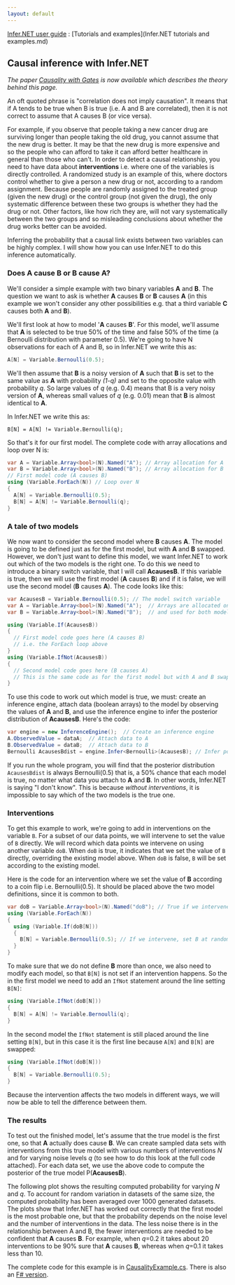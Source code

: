 ```yaml
---
layout: default
---
```


[Infer.NET user guide](index.md) : [Tutorials and examples](Infer.NET tutorials and examples.md)

## Causal inference with Infer.NET

_The paper [Causality with Gates](https://www.microsoft.com/en-us/research/publication/causality-with-gates/?from=http%3A%2F%2Fresearch.microsoft.com%2Fapps%2Fpubs%2Fdefault.aspx%3Fid%3D162692) is now available which describes the theory behind this page._

An oft quoted phrase is "correlation does not imply causation". It means that if A tends to be true when B is true (i.e. A and B are correlated), then it is not correct to assume that A causes B (or vice versa). 

For example, if you observe that people taking a new cancer drug are surviving longer than people taking the old drug, you cannot assume that the new drug is better. It may be that the new drug is more expensive and so the people who can afford to take it can afford better healthcare in general than those who can't. In order to detect a causal relationship, you need to have data about **interventions** i.e. where one of the variables is directly controlled. A randomized study is an example of this, where doctors control whether to give a person a new drug or not, according to a random assignment. Because people are randomly assigned to the treated group (given the new drug) or the control group (not given the drug), the only systematic difference between these two groups is whether they had the drug or not. Other factors, like how rich they are, will not vary systematically between the two groups and so misleading conclusions about whether the drug works better can be avoided. 

Inferring the probability that a causal link exists between two variables can be highly complex. I will show how you can use Infer.NET to do this inference automatically.

### Does A cause B or B cause A?

We'll consider a simple example with two binary variables **A** and **B**. The question we want to ask is whether **A** causes **B** or **B** causes **A** (in this example we won't consider any other possibilities e.g. that a third variable **C** causes both **A** and **B**).

We'll first look at how to model '**A** causes **B**'. For this model, we'll assume that **A** is selected to be true 50% of the time and false 50% of the time (a Bernoulli distribution with parameter 0.5). We're going to have N observations for each of A and B, so in Infer.NET we write this as:

```csharp
A[N] = Variable.Bernoulli(0.5);
```

We'll then assume that **B** is a noisy version of **A** such that **B** is set to the same value as **A** with probability _(1-q)_ and set to the opposite value with probability _q_. So large values of _q_ (e.g. 0.4) means that B is a very noisy version of **A**, whereas small values of _q_ (e.g. 0.01) mean that **B** is almost identical to **A**.

In Infer.NET we write this as:

```
B[N] = A[N] != Variable.Bernoulli(q);
```

So that's it for our first model. The complete code with array allocations and loop over N is:

```csharp
var A = Variable.Array<bool>(N).Named("A"); // Array allocation for A
var B = Variable.Array<bool>(N).Named("B"); // Array allocation for B
// First model code (A causes B)
using (Variable.ForEach(N)) // Loop over N
{
  A[N] = Variable.Bernoulli(0.5);
  B[N] = A[N] != Variable.Bernoulli(q);
}
```

### A tale of two models

We now want to consider the second model where **B** causes **A**. The model is going to be defined just as for the first model, but with **A** and **B** swapped. However, we don't just want to define this model, we want Infer.NET to work out which of the two models is the right one. To do this we need to introduce a binary switch variable, that I will call **AcausesB**. If this variable is true, then we will use the first model (**A** causes **B**) and if it is false, we will use the second model (**B** causes **A**).
The code looks like this:

```csharp
var AcausesB = Variable.Bernoulli(0.5); // The model switch variable
var A = Variable.Array<bool>(N).Named("A");  // Arrays are allocated once
var B = Variable.Array<bool>(N).Named("B");  // and used for both models

using (Variable.If(AcausesB))
{
  // First model code goes here (A causes B)
  // i.e. the ForEach loop above
}
using (Variable.IfNot(AcausesB))
{
  // Second model code goes here (B causes A) 
  // This is the same code as for the first model but with A and B swapped
}
```

To use this code to work out which model is true, we must: create an inference engine, attach data (boolean arrays) to the model by observing the values of **A** and **B**, and use the inference engine to infer the posterior distribution of **AcausesB**. Here's the code:

```csharp
var engine = new InferenceEngine();  // Create an inference engine 
A.ObservedValue = dataA;  // Attach data to A
B.ObservedValue = dataB;  // Attach data to B 
Bernoulli AcausesBdist = engine.Infer<Bernoulli>(AcausesB); // Infer posterior
```

If you run the whole program, you will find that the posterior distribution `AcausesBdist` is always Bernoulli(0.5) that is, a 50% chance that each model is true, no matter what data you attach to **A** and **B**. In other words, Infer.NET is saying "I don't know". This is because _without interventions_, it is impossible to say which of the two models is the true one.

### Interventions

To get this example to work, we're going to add in interventions on the variable `B`. For a subset of our data points, we will intervene to set the value of `B` directly. We will record which data points we intervene on using another variable `doB`. When `doB` is true, it indicates that we set the value of `B` directly, overriding the existing model above. When `doB` is false, `B` will be set according to the existing model.

Here is the code for an intervention where we set the value of **B** according to a coin flip i.e. Bernoulli(0.5). It should be placed above the two model definitions, since it is common to both. 

```csharp
var doB = Variable.Array<bool>(N).Named("doB"); // True if we intervene on B, false otherwise 
using (Variable.ForEach(N))
{
  using (Variable.If(doB[N]))
  {
    B[N] = Variable.Bernoulli(0.5); // If we intervene, set B at random.
  }
}
```

To make sure that we do not define **B** more than once, we also need to modify each model, so that `B[N]` is not set if an intervention happens. So the in the first model we need to add an `IfNot` statement around the line setting `B[N]`:

```csharp
using (Variable.IfNot(doB[N]))
{
  B[N] = A[N] != Variable.Bernoulli(q);
}
```

In the second model the `IfNot` statement is still placed around the line setting `B[N]`, but in this case it is the first line because `A[N]` and `B[N]` are swapped:

```csharp
using (Variable.IfNot(doB[N]))
{
  B[N] = Variable.Bernoulli(0.5);
}
```

Because the intervention affects the two models in different ways, we will now be able to tell the difference between them.

### The results

To test out the finished model, let's assume that the true model is the first one, so that **A** actually does cause **B**. We can create sampled data sets with interventions from this true model with various numbers of interventions _N_ and for varying noise levels _q_ (to see how to do this look at the full code attached). For each data set, we use the above code to compute the posterior of the true model P(**AcausesB**).

The following plot shows the resulting computed probability for varying _N_ and _q_. To account for random variation in datasets of the same size, the computed probability has been averaged over 1000 generated datasets. The plots show that Infer.NET has worked out correctly that the first model is the most probable one, but that the probability depends on the noise level and the number of interventions in the data. The less noise there is in the relationship between A and B, the fewer interventions are needed to be confident that **A** causes **B**. For example, when _q_=0.2 it takes about 20 interventions to be 90% sure that **A** causes **B**, whereas when _q_=0.1 it takes less than 10.

The complete code for this example is in [CausalityExample.cs](https://github.com/dotnet/infer/blob/master/src/Tutorials/CausalityExample.cs).  There is also an [F# version](https://github.com/caxelrud/Fsharp-and-infer.NET/tree/master/Examples_1/Causuality). 
